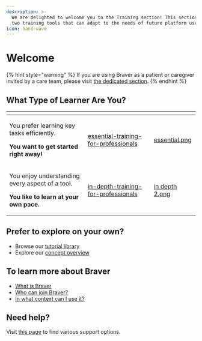 ```yaml
---
description: >-
  We are delighted to welcome you to the Training section! This section includes
  two training tools that can adapt to the needs of future platform users.
icon: hand-wave
---
```


# Welcome

{% hint style="warning" %}
If you are using Braver as a patient or caregiver invited by a care team, please visit [the dedicated section](https://support-en.braver.net/guides/for-patients-and-caregivers/get-started).
{% endhint %}

## What Type of Learner Are You?

<table data-view="cards"><thead><tr><th></th><th data-type="content-ref"></th><th data-hidden data-card-cover data-type="files"></th></tr></thead><tbody><tr><td><p>You prefer learning key tasks efficiently.<br></p><p><strong>You want to get started right away!</strong></p></td><td><a href="for-the-professionals/essential-training-for-professionals/">essential-training-for-professionals</a></td><td><a href=".gitbook/assets/essential.png">essential.png</a></td></tr><tr><td><p>You enjoy understanding every aspect of a tool.<br></p><p><strong>You like to learn at your own pace.</strong></p></td><td><a href="for-the-professionals/in-depth-training-for-professionals/">in-depth-training-for-professionals</a></td><td><a href=".gitbook/assets/in depth 2.png">in depth 2.png</a></td></tr></tbody></table>

## Prefer to explore on your own?

* Browse our [tutorial library](https://support-en.braver.net/guides/for-healthcare-professionals/get-started-here)
* Explore our [concept overview](https://support-en.braver.net/for-healthcare-professionals/overview)

## To learn more about Braver

* [What is Braver](https://support-en.braver.net/introduction/what-is-braver)
* [Who can join Braver?](https://support-en.braver.net/introduction/who-can-use-braver)
* [In what context can I use it?](https://support-en.braver.net/introduction/in-what-context-use-braver)

## Need help?

Visit [this page](https://support-en.braver.net/need-help) to find various support options.
